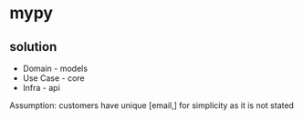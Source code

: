 # mypy

## solution

- Domain - models
- Use Case - core
- Infra - api

Assumption: customers have unique [email,] for simplicity as it is not stated
